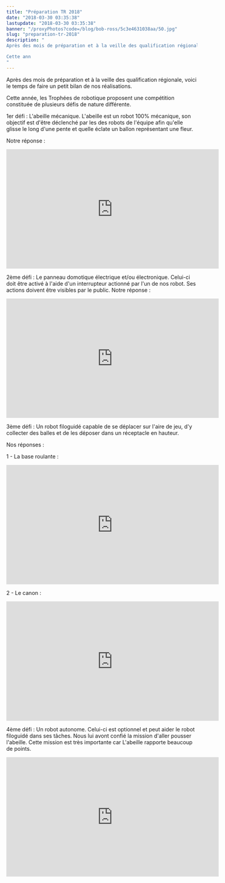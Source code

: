 ```yaml
---
title: "Préparation TR 2018"
date: "2018-03-30 03:35:38"
lastupdate: "2018-03-30 03:35:38"
banner: "/proxyPhotos?code=/blog/bob-ross/5c3e4631038aa/50.jpg"
slug: "preparation-tr-2018"
description: " 
Après des mois de préparation et à la veille des qualification régionale, voici le temps de faire un petit bilan de nos réalisations.

Cette ann
"
---
```

Après des mois de préparation et à la veille des qualification régionale, voici le temps de faire un petit bilan de nos réalisations.

Cette année, les Trophées de robotique proposent une compétition constituée de plusieurs défis de nature différente.

1er défi : L'abeille mécanique.
L'abeille est un robot 100% mécanique, son objectif est d'être déclenché par les des robots de l'équipe afin qu'elle glisse le long d'une pente et quelle éclate un ballon représentant une fleur.

Notre réponse :
<iframe width="560" height="315" src="https://www.youtube-nocookie.com/embed/HjV52whU_pc" frameborder="0" allow="accelerometer; autoplay; encrypted-media; gyroscope; picture-in-picture" allowfullscreen></iframe>

2ème défi : Le panneau domotique électrique et/ou électronique.
Celui-ci doit être activé à l'aide d'un interrupteur actionné par l'un de nos robot. Ses actions doivent être visibles par le public.
Notre réponse :
<iframe width="560" height="315" src="https://www.youtube-nocookie.com/embed/LN95MbQtZvA" frameborder="0" allow="accelerometer; autoplay; encrypted-media; gyroscope; picture-in-picture" allowfullscreen></iframe>

3ème défi : Un robot filoguidé capable de se déplacer sur l'aire de jeu, d'y collecter des balles et de les déposer dans un réceptacle en hauteur.

Nos réponses :

1 - La base roulante :
<iframe width="560" height="315" src="https://www.youtube-nocookie.com/embed/DCpf5XXGy_8" frameborder="0" allow="accelerometer; autoplay; encrypted-media; gyroscope; picture-in-picture" allowfullscreen></iframe>

2 - Le canon :
<iframe width="560" height="315" src="https://www.youtube-nocookie.com/embed/z89Iq816Kc0" frameborder="0" allow="accelerometer; autoplay; encrypted-media; gyroscope; picture-in-picture" allowfullscreen></iframe>

4ème défi : Un robot autonome. Celui-ci est optionnel et peut aider le robot filoguidé dans ses tâches. Nous lui avont confié la mission d'aller pousser l'abeille. Cette mission est très importante car L'abeille rapporte beaucoup de points.

<iframe width="560" height="315" src="https://www.youtube-nocookie.com/embed/8yf1E5F2R10" frameborder="0" allow="accelerometer; autoplay; encrypted-media; gyroscope; picture-in-picture" allowfullscreen></iframe>


    